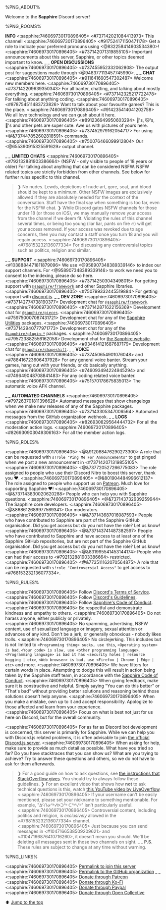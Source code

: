 %PNG_ABOUT%


Welcome to the **Sapphire** Discord server!


%PNG_ROOMS%

**INFO**
<:sapphire:746069730170896405> <#737142021084413973> This channel!
<:sapphire:746069730170896405> <#917524171150471178> Get a role to indicate your preferred pronouns using <@832258414603534380>!
<:sapphire:746069730170896405> <#737142071319855105> Important announcements about this server, Sapphire, or other topics deemed important to know.
_ _
**OPEN DISCUSSIONS**
<:sapphire:746069730170896405> <#737455952332062808> The output post for suggestions made through <@948377113457745990>.
_ _
**CHAT**
<:sapphire:746069730170896405> <#911641690547302487> Welcome new members here.
<:sapphire:746069730170896405> <#737142209639350343> For all banter, chatting, and talking about mostly everything.
<:sapphire:746069730170896405> <#737142325217722478> For talking about anything coding.
<:sapphire:746069730170896405> <#878754511483723826> Want to talk about your favourite games? This is the place.
<:sapphire:746069730170896405> <#914235414041202758> We all love technology and we can gush about it here.
<:sapphire:746069730170896405> <#891236949950603294> :dog:'s, :cat:'s, :rabbit:'s and other pets are super cute. Awe us with pictures of yours here.
<:sapphire:746069730170896405> <#737452979162054717> For using <@&737447852602818591> commands.
<:sapphire:746069730170896405> <#750076466099912804> Our <@655390915325591629> output channel.


_ _
**LIMITED CHATS**
<:sapphire:746069730170896405> <#792132881903386664> (NSFW - only visible to people of 18 years or older) For talking about anything that can be considered NSFW. NSFW related topics are strictly forbidden from other channels. See below for further rules specific to this channel.
> ❯ No nudes. Lewds, depictions of nude art, gore, scat, and blood should be kept to a minimum. Other NSFW images are exclusively allowed if they are absolutely needed for the context of the conversation. Staff have the final say when something is too far, even for the NSFW chat.
> ❯ While Discord gates NSFW channels for those under 18 (or those on iOS), we may manually remove your access from the channel if we deem fit. Violating the rules of this channel several times, or being too young (liar liar, pants on fire :fire:) will get your access removed. If your access was revoked due to age concerns, then you may contact a staff once you turn 18 and you will regain access.
<:sapphire:746069730170896405> <#768153232136077334> For discussing any controversial topics such as politics, religion and similar.


_ _
**SUPPORT**
<:sapphire:746069730170896405> <#1038884471811879096> We use <@958907348389339146> to index our support channels. For <@958907348389339146> to work we need you to consent to the indexing, please do so here.
<:sapphire:746069730170896405> <#737142503043498015> For getting support with [`@sapphire/framework`](https://github.com/sapphiredev/framework) and other Sapphire libraries.
<:sapphire:746069730170896405> <#750799332445519884> For getting support with [discord.js](https://discord.js.org).
_ _
**DEV ZONE**
<:sapphire:746069730170896405> <#737142774738190377> Development chat for [`@sapphire/framework`](https://github.com/sapphiredev/framework).
<:sapphire:746069730170896405> <#737142871622156369> Development chat for [`@sapphire/pieces`](https://github.com/sapphiredev/pieces).
<:sapphire:746069730170896405> <#759750007087431721> Development chat for any of the [Sapphire Utilities](https://github.com/sapphiredev/utilities) packages.
<:sapphire:746069730170896405> <#737142940777971773> Development chat for any of the [`@sapphire/plugin-*`](https://github.com/sapphiredev/plugins) packages.
<:sapphire:746069730170896405> <#795723882556162058> Development chat for [the Sapphire website](https://sapphirejs.dev).
<:sapphire:746069730170896405> <#934614121687687179> Development chat for [`@sapphire/shapeshift`](<https://github.com/sapphiredev/shapeshift>).
_ _
**VOICE**
<:sapphire:746069730170896405> <#737450654901076048> and <#788416723606437928> For any general voice banter. Stream your games, hang out with your friends, or do basically anything.
<:sapphire:746069730170896405> <#746093494224945294> and <#749649048708841483> For any coding related voice banter.
<:sapphire:746069730170896405> <#751570178675835013> The automatic voice AFK channel.


_ _
**AUTOMATED CHANNELS**
<:sapphire:746069730170896405> <#797263701811396628> Automated messages that show changelogs when we make new releases of any of the Sapphire packages.
<:sapphire:746069730170896405> <#737143305347006564> Automated messages from the GitHub organization webhook.
_ _
**LOGS**
<:sapphire:746069730170896405> <#826930829564444732> For all the moderation action logs.
<:sapphire:746069730170896405> <#826930903049306163> For all the member action logs.


%PNG_ROLES%


<:sapphire:746069730170896405> <@&912088476290273300> A role that can be requested with `s!role "Ping Me For Announcements"` to get pinged when we post a new announcement in <#737142071319855105>.
<:sapphire:746069730170896405> <@&737720527266775083> The role assigned to people who use their Discord Nitro to boost this server, thank you :heart:.
<:sapphire:746069730170896405> <@&801904484996612137> The role assigned to people who support us on [Patreon](https://sapphirejs.dev/patreon). Much love for supporting Sapphire :heart:!
<:sapphire:746069730170896405> <@&737143830020620288> People who can help you with Sapphire questions.
<:sapphire:746069730170896405> <@&737143732939259944> The Sapphire core developers.
<:sapphire:746069730170896405> <@&868612689977569341> Our moderators.
<:sapphire:746069730170896405> <@&737143687016087593> People who have contributed to Sapphire are part of the Sapphire GitHub organisation. Did you get access but do you not have the role? Let us know!
<:sapphire:746069730170896405> <@&737143741487382597> People who have contributed to Sapphire and have access to at least one of the Sapphire GitHub repositories, but are not part of the Sapphire GitHub organisation. Did you get access but do you not have the role? Let us know!
<:sapphire:746069730170896405> <@&831995541453144174> People who can had their access to <#792132881903386664> restricted.
<:sapphire:746069730170896405> <@&773511162070564875> A role that can be requested with `s!role "Controversial Access"` to get access to <#768153232136077334>.


%PNG_RULES%


<:sapphire:746069730170896405> Follow [Discord's Terms of Service](<https://discord.com/terms>).
<:sapphire:746069730170896405> Follow [Discord's Guidelines](<https://discord.com/guidelines>).
<:sapphire:746069730170896405> Follow [Sapphire's Code of Conduct](<https://github.com/sapphiredev/.github/blob/main/.github/CODE_OF_CONDUCT.md>).
<:sapphire:746069730170896405> Be respectful and demonstrate kindness and empathy to others.
<:sapphire:746069730170896405> Do not harass anyone, either publicly or privately.
<:sapphire:746069730170896405> No spamming, advertising, NSFW content, use of sexualized language or imagery, sexual attention or advances of any kind. Don't be a jerk, or generally obnoxious - nobody likes trolls.
<:sapphire:746069730170896405> No circlejerking. This includes but is not limited to `<Programming thing> sucks, use this`, `<Operating system> is bad`, `<Your code> is slow, use <other programming language>`, `<Programming language> is bad it has <security holes | resource hogging | etc>`, `<Web browser> is bad, use <Firefox | Chrome | Edge | etc>` and more.
<:sapphire:746069730170896405> We have filters for certain words in place. Attempting to dodge this will result in action being taken by the Sapphire staff team, in accordance with the [Sapphire Code of Conduct](<https://github.com/sapphiredev/.github/blob/main/.github/CODE_OF_CONDUCT.md#enforcement-guidelines>).
<:sapphire:746069730170896405> When giving feedback, make sure it is constructive and helpful. Simply saying "You can do this better" or "That's bad" without providing better solutions and reasoning behind those solutions doesn't help anyone.
<:sapphire:746069730170896405> When you make a mistake, own up to it and accept responsibility. Apologize to those affected and learn from your experience.
<:sapphire:746069730170896405> Focus on what is best not just for us here on Discord, but for the overall community.


<:sapphire:746069730170896405> For as far as Discord bot development is concerned, this server is primarily for Sapphire. While we can help you with Discord.js related problems, it is often advisable to join [the official Discord.js server](<https://discord.gg/djs>).
<:sapphire:746069730170896405> When asking for help, make sure to provide as much detail as possible. What have you tried so far? Do you have stacktraces that you can show us? What are you trying to achieve? Try to answer these questions and others, so we do not have to ask for them afterwards.
> ❯ For a good guide on how to ask questions, see [the instructions that StackOverflow gives](<https://stackoverflow.com/help/how-to-ask>). You should try to always follow these guidelines.
> ❯ For an excellent video that shows how **not** to ask technical questions is this, watch [this YouTube video by LiveOverflow](<https://youtu.be/53zkBvL4ZB4>).
<:sapphire:746069730170896405> If your username can't be easily mentioned, please set your nickname to something mentionable. For example, "ᐃᑦᑎᓂᖅᓯᐅᑐᖅ ᑕᖅᓴᖅ" isn't particularly useful.
<:sapphire:746069730170896405> Controversial content, including politics and religion, is _exclusively_ allowed in the <#768153232136077334> channel.
<:sapphire:746069730170896405> Just because you can send messages in <#1047166538509209621> and <#1047166876410716260>, it doesn't mean you should. We'll be deleting all messages sent in those two channels on sight.
_ _
**P.S.** These rules are subject to change at any time without warning.


%PNG_LINKS%


<:sapphire:746069730170896405> [Permalink to join this server](<https://sapphirejs.dev/discord>)
<:sapphire:746069730170896405> [Permalink to the GitHub organization](<https://sapphirejs.dev/ghorg>)
_ _
<:sapphire:746069730170896405> [Donate through Patreon](<https://sapphirejs.dev/patreon>)
<:sapphire:746069730170896405> [Donate through Ko-Fi](<https://sapphirejs.dev/kofi>)
<:sapphire:746069730170896405> [Donate through Paypal](<https://sapphirejs.dev/paypal>)
<:sapphire:746069730170896405> [Donate through Open Collective](<https://sapphirejs.dev/opencollective>)


⬆️ [Jump to the top](%JUMP_TO_TOP%)
